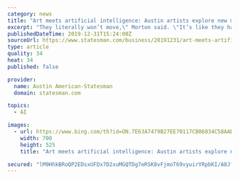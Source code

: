 ```yaml
---
category: news
title: "Art meets artificial intelligence: Austin artists explore new meaning in data"
excerpt: "They literally won’t move,\" Morton said. \"It’s like they have to look, and from what I’ve been told, get their bearings.\" Morton’s work is part of a budding art form — one that uses artificial intelligence to generate images and visuals. Dubbed generative art, the works are created through non-human systems, such as computers."
publishedDateTime: 2019-12-31T15:24:00Z
sourceUrl: https://www.statesman.com/business/20191231/art-meets-artificial-intelligence-austin-artists-explore-new-meaning-in-data
type: article
quality: 34
heat: 34
published: false

provider:
  name: Austin American-Statesman
  domain: statesman.com

topics:
  - AI

images:
  - url: https://www.bing.com/th?id=ON.7E63A7479B27EE70117CB06834C58AAD
    width: 700
    height: 525
    title: "Art meets artificial intelligence: Austin artists explore new meaning in data"

secured: "lM9HhkBRoQP2EDsxUFDx7D2xuMGQTDg7eRSK8vFjmoT69vyuirYRpbKI/A8JfnWRe4tQGFbYVQzRuHYcFRJmhPkMg2i+T99jxl/NdRcUHHaePGaf8ajMCH4S2xmBF35COEvprCzajoofdrt01sD6U9NpPNQwOrOXKZKUP+a1qVmvg5RXboV0/QcGj7p11HmdZH5ag1NVS8yB1W4WIMBrSmC85Y0xuplcq3OkAGUbq6P++tVMBgJms3C1uA3zbpxxuKmttdOSJkwkIJvdcLqWzg==;xzwAlNA1UuY9CqPrdSPdCg=="
---
```


